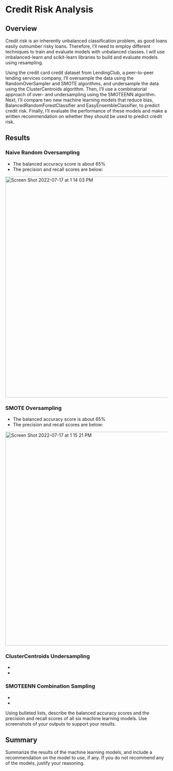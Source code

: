 # Credit Risk Analysis

## Overview
Credit risk is an inherently unbalanced classification problem, as good loans easily outnumber risky loans. Therefore, I’ll need to employ different techniques to train and evaluate models with unbalanced classes. I will use imbalanced-learn and scikit-learn libraries to build and evaluate models using resampling.

Using the credit card credit dataset from LendingClub, a peer-to-peer lending services company, I’ll oversample the data using the RandomOverSampler and SMOTE algorithms, and undersample the data using the ClusterCentroids algorithm. Then, I’ll use a combinatorial approach of over- and undersampling using the SMOTEENN algorithm. Next, I’ll compare two new machine learning models that reduce bias, BalancedRandomForestClassifier and EasyEnsembleClassifier, to predict credit risk. Finally, I’ll evaluate the performance of these models and make a written recommendation on whether they should be used to predict credit risk.

## Results

### Naive Random Oversampling
* The balanced accuracy score is about 65%
* The precision and recall scores are below: 
<img width="687" alt="Screen Shot 2022-07-17 at 1 14 03 PM" src="https://user-images.githubusercontent.com/95447175/179423274-6a872a11-9431-4c3b-972c-2448347b3e11.png">

### SMOTE Oversampling 
* The balanced accuracy score is about 65%
* The precision and recall scores are below: 
<img width="665" alt="Screen Shot 2022-07-17 at 1 15 21 PM" src="https://user-images.githubusercontent.com/95447175/179423326-d72058e2-4868-40e3-97c3-c6accc6fe232.png">

### ClusterCentroids Undersampling
*
*

### SMOTEENN Combination Sampling
*
*

Using bulleted lists, describe the balanced accuracy scores and the precision and recall scores of all six machine learning models. Use screenshots of your outputs to support your results.

## Summary
Summarize the results of the machine learning models, and include a recommendation on the model to use, if any. If you do not recommend any of the models, justify your reasoning.
